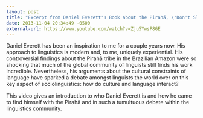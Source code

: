 ```yaml
---
layout: post
title: "Excerpt from Daniel Everett's Book about the Pirahã, \"Don't Sleep, There Are Snakes\""
date: 2013-11-04 20:34:49 -0500
external-url: https://www.youtube.com/watch?v=Zju5YwsP8GE
---
```


Daniel Everett has been an inspiration to me for a couple years now. His
approach to linguistics is modern and, to me, uniquely experiential. His
controversial findings about the Pirahã tribe in the Brazilian Amazon were so
shocking that much of the global community of linguists still finds his work
incredible. Nevertheless, his arguments about the cultural constraints of
language have sparked a debate amongst linguists the world over on this key
aspect of sociolinguistics: how do culture and language interact?

This video gives an introduction to who Daniel Everett is and how he came to
find himself with the Pirahã and in such a tumultuous debate within the
linguistics community.
